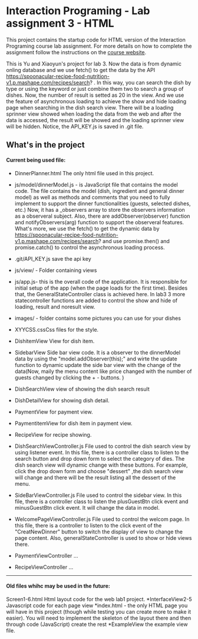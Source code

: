 Interaction Programing - Lab assignment 3 - HTML
=================================================

This project contains the startup code for HTML version of the Interaction Programing course lab assignment. For more details on how to complete the assignment follow the instructions on the [course website](https://www.kth.se/social/course/DH2642).

This is Yu and Xiaoyun's project for lab 3. Now the data is from dynamic onling database and we use fetch() to get the data by the API https://spoonacular-recipe-food-nutrition-v1.p.mashape.com/recipes/search? . In this way, you can search the dish by type or using the keyword or just combine them two to search a group of dishes. Now, the number of result is setted as 20 in the view. And we use the feature of asynchronous loading to achieve the show and hide loading page when searching in the dish search view. There will be a loading sprinner view showed when loading the data from the web and after the data is accessed, the result will be showed and the loading sprinner view will be hidden. Notice, the API_KEY.js is saved in .git file.




What's in the project
-----

#### Current being used file:

* DinnerPlanner.html The only html file used in this project.

* js/model/dinnerModel.js - is JavaScript file that contains the model code. The file contains the model (dish, ingredient and general dinner model) as well as methods and comments that you need to fully implement to support the dinner functionalities (guests, selected dishes, etc.) Now, it has a _observers array to store the observers information as a observeral subject. Also, there are addObserver(observer) function and notifyObservers(arg) function to support the observeral features. What's more, we use the fetch() to get the dynamic data by https://spoonacular-recipe-food-nutrition-v1.p.mashape.com/recipes/search? and use promise.then() and promise.catch() to control the asynchronous loading process.

* .git/API_KEY.js save the api key

* js/view/ - Folder containing views

* js/app.js- this is the overall code of the application. It is responsible for initial setup of the app (when the page loads for the first time). Besides that, the GeneralStateController class is achieved here. In lab3 3 more statecontroller functions are added to control the show and hide of loading, result and noresult view.

* images/ - folder contains some pictures you can use for your dishes

* XYYCSS.cssCss files for the style.

* DishitemView View for dish item.

* SidebarView Side bar view code. It is a observer to the dinnerModel data by using the "model.addObserver(this);" and wirte the update function to dynamic update the side bar view with the change of the data(Now, maily the menu content like price changed with the number of guests changed by clicking the + - buttons. )

* DishSearchView view of showing the dish search result

* DishDetailView for showing dish detail.

* PaymentView for payment view.

* PaymentitemView for dish item in payment view.

* RecipeView for recipe showing. 

* DishSearchViewController.js File used to control the dish search view by using listener event. In this file, there is a controller class to listen to the search button and drop down form to select the category of dies. The dish search view will dynamic change with these buttons. For example, click the drop down form and choose "dessert" ,the dish search view will change and there will be the result listing all the dessert of the menu.

* SideBarViewController.js File used to control the sidebar view. In this file, there is a controller class to listen the plusGuestBtn click event and minusGuestBtn click event. It will change the data in model.

* WelcomePageViewController.js File used to control the welcom page. In this file, there is a controller to listen to the click event of the "CreatNewDinner" button to switch the display of view to change the page content. Also, generalStateController is used to show or hide views there.

* PaymentViewController ...

* RecipeViewController ...

-----

#### Old files whihc may be used in the future:

Screen1-6.html Html layout code for the web lab1 project.
*InterfaceView2-5 Javascript code for each page view *index.html - the only HTML page you will have in this project (though while testing you can create more to make it easier). You will need to implement the skeleton of the layout there and then through code (JavaScript) create the rest *ExampleView the example view file.
